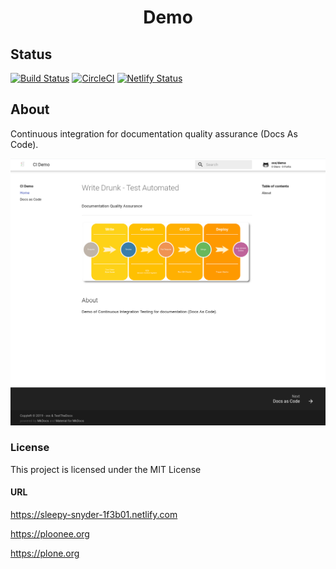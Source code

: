 <p align="center">
 <h1 align="center">Demo</h1>
</p>

## Status

[![Build Status](https://travis-ci.org/svx/demo.svg?branch=master)](https://travis-ci.org/svx/demo)
[![CircleCI](https://circleci.com/gh/svx/demo.svg?style=svg)](https://circleci.com/gh/svx/demo)
[![Netlify Status](https://api.netlify.com/api/v1/badges/24200481-2656-4638-beff-0c85dc871ef0/deploy-status)](https://app.netlify.com/sites/sleepy-snyder-1f3b01/deploys)

## About

Continuous integration for documentation quality assurance (Docs As Code).

![Example screen](https://github.com/svx/demo/blob/master/docs/images/demo-dac-screen.png)

### License

This project is licensed under the MIT License

#### URL

https://sleepy-snyder-1f3b01.netlify.com

https://ploonee.org

https://plone.org

